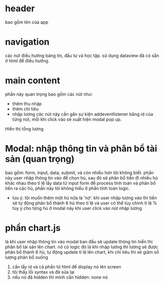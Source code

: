 # header
bao gồm tên của app 
# navigation
các nút điều hướng bảng tin, đầu tư và học tập. sử dụng dataview đã có sẵn ở html để điều hướng.
# main content
phần này quan trọng bao gồm các nút như:
- thêm thu nhập
- thêm chi tiêu
- nhập lương
các nút này cần gắn sự kiện addeventlistener bằng id của từng nút, mỗi khi click vào sẽ xuất hiện modal pop up. 

Hiển thị tổng lương 

# Modal: nhập thông tin và phân bổ tài sản (quan trọng)
bao gồm: form, input, data, submit, và còn nhiều hơn tôi không biết. 
phần này user nhập thông tin vào để chọn hủ, sau đó sẽ phân bổ tiền đi nhiều hủ khác nhau theo tỉ lệ
lấy data từ input form để process tính toán và phân bổ tiền ra các hủ, phần này tôi không hiểu ở phần tính toán logic.
* lưu ý: tôi muốn thêm một hủ nữa là 'nợ'. khi user nhập lương vào thì tiền sẽ tự động phân bổ thành 6 hủ theo tỉ lệ và user có thể tùy chỉnh tỉ lệ % tùy ý cho từng hủ ở modal này khi user click vào nút nhập lương

# phần chart.js 
là khi user nhập thông tin vào modal ban đầu sẽ update thông tin hiển thị phân bổ tài sản lên chart. nó có logic đó là khi nhập lương thì lương sẽ được phân bổ thành 6 hủ, tự động update tỉ lệ lên chart, khi chi tiêu thì sẽ giảm số lượng phân bổ xuống

<script>
    ta cần gắn sự kiện lắng nghe click
    const addIncome = document.getElementById('add-income-btn') 
    const transactionModal = document.getElementById('transaction-modal')
    addIncome.addEventListener('click', function(){
        transactionModal.classList.add('active')
    }
        
    })
</script>

1. cần lấy id và cả phần tử html để display nó lên screen
2. tôi thấy lỗi syntax và đã sửa lại
3. nếu nó đã hidden thì mình cần hidden: none nó